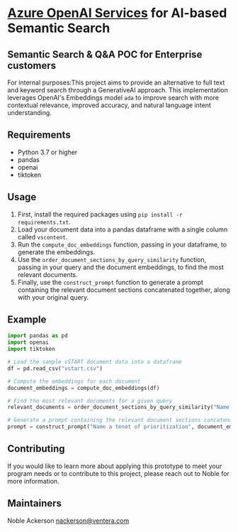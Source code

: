 # [Azure OpenAI Services](https://azure.microsoft.com/en-us/products/cognitive-services/openai-service/) for AI-based Semantic Search

## Semantic Search & Q&A POC for Enterprise customers

For internal purposes:This project aims to provide an alternative to full text and keyword search through a GenerativeAI approach. This implementation leverages OpenAI's Embeddings model `ada` to improve search with more contextual relevance, improved accuracy, and natural language intent understanding.

## Requirements

- Python 3.7 or higher
- pandas
- openai
- tiktoken

## Usage

1. First, install the required packages using `pip install -r requirements.txt`.
2. Load your document data into a pandas dataframe with a single column called `vscontent`.
3. Run the `compute_doc_embeddings` function, passing in your dataframe, to generate the embeddings.
4. Use the `order_document_sections_by_query_similarity` function, passing in your query and the document embeddings, to find the most relevant documents.
5. Finally, use the `construct_prompt` function to generate a prompt containing the relevant document sections concatenated together, along with your original query.

## Example

```python
import pandas as pd
import openai
import tiktoken

# Load the sample vSTART document data into a dataframe
df = pd.read_csv("vstart.csv")

# Compute the embeddings for each document
document_embeddings = compute_doc_embeddings(df)

# Find the most relevant documents for a given query
relevant_documents = order_document_sections_by_query_similarity("Name a tenet of prioritization", document_embeddings)

# Generate a prompt containing the relevant document sections concatenated together, along with your original query
prompt = construct_prompt("Name a tenet of prioritization", document_embeddings, df)

```

## Contributing

If you would like to learn more about applying this prototype to meet your program needs or to contribute to this project, please reach out to Noble for more information.

## Maintainers

Noble Ackerson nackerson@ventera.com
